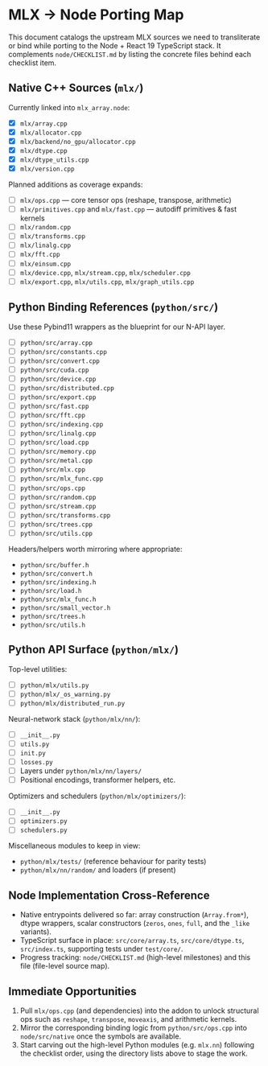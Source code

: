 # MLX → Node Porting Map

This document catalogs the upstream MLX sources we need to transliterate or
bind while porting to the Node + React 19 TypeScript stack. It complements
`node/CHECKLIST.md` by listing the concrete files behind each checklist item.

## Native C++ Sources (`mlx/`)

Currently linked into `mlx_array.node`:

- [x] `mlx/array.cpp`
- [x] `mlx/allocator.cpp`
- [x] `mlx/backend/no_gpu/allocator.cpp`
- [x] `mlx/dtype.cpp`
- [x] `mlx/dtype_utils.cpp`
- [x] `mlx/version.cpp`

Planned additions as coverage expands:

- [ ] `mlx/ops.cpp` — core tensor ops (reshape, transpose, arithmetic)
- [ ] `mlx/primitives.cpp` and `mlx/fast.cpp` — autodiff primitives & fast kernels
- [ ] `mlx/random.cpp`
- [ ] `mlx/transforms.cpp`
- [ ] `mlx/linalg.cpp`
- [ ] `mlx/fft.cpp`
- [ ] `mlx/einsum.cpp`
- [ ] `mlx/device.cpp`, `mlx/stream.cpp`, `mlx/scheduler.cpp`
- [ ] `mlx/export.cpp`, `mlx/utils.cpp`, `mlx/graph_utils.cpp`

## Python Binding References (`python/src/`)

Use these Pybind11 wrappers as the blueprint for our N-API layer.

- [ ] `python/src/array.cpp`
- [ ] `python/src/constants.cpp`
- [ ] `python/src/convert.cpp`
- [ ] `python/src/cuda.cpp`
- [ ] `python/src/device.cpp`
- [ ] `python/src/distributed.cpp`
- [ ] `python/src/export.cpp`
- [ ] `python/src/fast.cpp`
- [ ] `python/src/fft.cpp`
- [ ] `python/src/indexing.cpp`
- [ ] `python/src/linalg.cpp`
- [ ] `python/src/load.cpp`
- [ ] `python/src/memory.cpp`
- [ ] `python/src/metal.cpp`
- [ ] `python/src/mlx.cpp`
- [ ] `python/src/mlx_func.cpp`
- [ ] `python/src/ops.cpp`
- [ ] `python/src/random.cpp`
- [ ] `python/src/stream.cpp`
- [ ] `python/src/transforms.cpp`
- [ ] `python/src/trees.cpp`
- [ ] `python/src/utils.cpp`

Headers/helpers worth mirroring where appropriate:

- `python/src/buffer.h`
- `python/src/convert.h`
- `python/src/indexing.h`
- `python/src/load.h`
- `python/src/mlx_func.h`
- `python/src/small_vector.h`
- `python/src/trees.h`
- `python/src/utils.h`

## Python API Surface (`python/mlx/`)

Top-level utilities:

- [ ] `python/mlx/utils.py`
- [ ] `python/mlx/_os_warning.py`
- [ ] `python/mlx/distributed_run.py`

Neural-network stack (`python/mlx/nn/`):

- [ ] `__init__.py`
- [ ] `utils.py`
- [ ] `init.py`
- [ ] `losses.py`
- [ ] Layers under `python/mlx/nn/layers/`
- [ ] Positional encodings, transformer helpers, etc.

Optimizers and schedulers (`python/mlx/optimizers/`):

- [ ] `__init__.py`
- [ ] `optimizers.py`
- [ ] `schedulers.py`

Miscellaneous modules to keep in view:

- `python/mlx/tests/` (reference behaviour for parity tests)
- `python/mlx/nn/random/` and loaders (if present)

## Node Implementation Cross-Reference

- Native entrypoints delivered so far: array construction (`Array.from*`), dtype
  wrappers, scalar constructors (`zeros`, `ones`, `full`, and the `_like`
  variants).
- TypeScript surface in place: `src/core/array.ts`, `src/core/dtype.ts`,
  `src/index.ts`, supporting tests under `test/core/`.
- Progress tracking: `node/CHECKLIST.md` (high-level milestones) and this file
  (file-level source map).

## Immediate Opportunities

1. Pull `mlx/ops.cpp` (and dependencies) into the addon to unlock structural
   ops such as `reshape`, `transpose`, `moveaxis`, and arithmetic kernels.
2. Mirror the corresponding binding logic from `python/src/ops.cpp` into
   `node/src/native` once the symbols are available.
3. Start carving out the high-level Python modules (e.g. `mlx.nn`) following the
   checklist order, using the directory lists above to stage the work.
